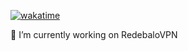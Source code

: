 [![wakatime](https://wakatime.com/badge/github/fakeesp/rdblvpnbot.svg)](https://wakatime.com/badge/github/fakeesp/rdblvpnbot)

🔭 I’m currently working on RedebaloVPN
